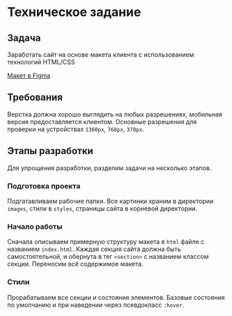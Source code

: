 # Техническое задание

## Задача

Заработать сайт на основе макета клиента с использованием технологий HTML/CSS 

[Макет в Figma](https://www.figma.com/file/DlZFyiUEH5JCDfA9NQILlv/%D0%A2%D0%B5%D1%81%D1%82%D0%BE%D0%B2%D0%BE%D0%B5-%D0%B7%D0%B0%D0%B4%D0%B0%D0%BD%D0%B8%D0%B5?node-id=0%3A1)

## Требования

Верстка должна хорошо выглядить на любых разрешениях, мобильная версия предоставляется клиентом. Основные разрешения для проверки на устройствах `1360px`, `768px`, `370px`.

## Этапы разработки
Для упрощения разработки, разделим задачи на несколько этапов.
### Подготовка проекта
Подгатавливаем рабочие папки. Все картинки храним в директории `images`, стили в `styles`, страницы сайта в корневой директории.

### Начало работы
Сначала описываем примерную структуру макета в `html` файле с названием `index.html`. Каждая секция сайта должна быть самостоятельной, и обернута в тег `<section>` с названием классом секции. Переносим всё содержимое макета.

### Стили
Прорабатываем все секции и состояния элементов. Базовые состояния по умолчанию и при наведении через псевдокласс `:hover`.